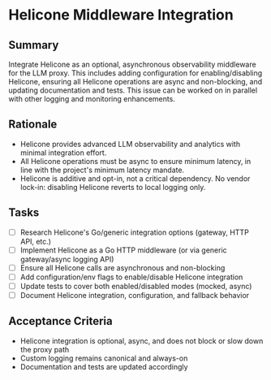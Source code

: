# Helicone Middleware Integration

## Summary
Integrate Helicone as an optional, asynchronous observability middleware for the LLM proxy. This includes adding configuration for enabling/disabling Helicone, ensuring all Helicone operations are async and non-blocking, and updating documentation and tests. This issue can be worked on in parallel with other logging and monitoring enhancements.

## Rationale
- Helicone provides advanced LLM observability and analytics with minimal integration effort.
- All Helicone operations must be async to ensure minimum latency, in line with the project's minimum latency mandate.
- Helicone is additive and opt-in, not a critical dependency. No vendor lock-in: disabling Helicone reverts to local logging only.

## Tasks
- [ ] Research Helicone's Go/generic integration options (gateway, HTTP API, etc.)
- [ ] Implement Helicone as a Go HTTP middleware (or via generic gateway/async logging API)
- [ ] Ensure all Helicone calls are asynchronous and non-blocking
- [ ] Add configuration/env flags to enable/disable Helicone integration
- [ ] Update tests to cover both enabled/disabled modes (mocked, async)
- [ ] Document Helicone integration, configuration, and fallback behavior

## Acceptance Criteria
- Helicone integration is optional, async, and does not block or slow down the proxy path
- Custom logging remains canonical and always-on
- Documentation and tests are updated accordingly 